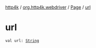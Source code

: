 [http4k](../../index.md) / [org.http4k.webdriver](../index.md) / [Page](index.md) / [url](./url.md)

# url

`val url: `[`String`](https://kotlinlang.org/api/latest/jvm/stdlib/kotlin/-string/index.html)